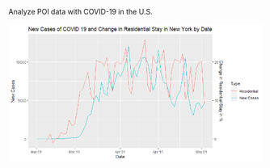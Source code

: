 Analyze POI data with COVID-19 in the U.S.
<br/>
<br/>
![dual line plot, ggplot2](https://github.com/jojuno/EDA/blob/master/new%20cases%20and%20change%20in%20residential%20in%20new%20york%20by%20date.png)
